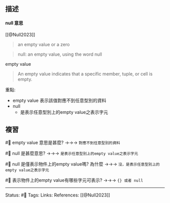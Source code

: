 
## 描述




#### null 意思
[[@Null2023]]
> an empty value or a zero

> null: an empty value, using the word null


empty value 
> An empty value indicates that a specific member, tuple, or cell is empty.


重點:
- empty value 表示該值對應不到任意型別的資料 
- null 
	- 是表示任意型別上的empty value之表示字元
## 複習

#🧠 empty value 意思是甚麼? ->->-> `對應不到任意型別的資料`
<!--SR:!2023-10-16,34,250-->

#🧠 null 是甚麼意思? ->->-> `是表示任意型別上的empty value之表示字元`
<!--SR:!2023-10-01,23,250-->

#🧠 null 是僅表示物件上的empty value嗎? 為什麼 ->->-> `沒，是表示任意型別上的empty value之表示字元`
<!--SR:!2023-10-03,25,250-->

#🧠 表示物件上的empty value有哪些字元可表示? ->->-> `{} 或者 null`
<!--SR:!2023-09-24,16,230-->





---
Status: #🌱 
Tags: 
Links:
References:
[[@Null2023]]